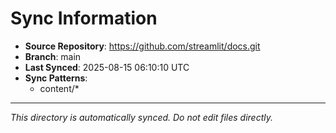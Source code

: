 # Sync Information

- **Source Repository**: https://github.com/streamlit/docs.git
- **Branch**: main
- **Last Synced**: 2025-08-15 06:10:10 UTC
- **Sync Patterns**:
  - content/*

---
*This directory is automatically synced. Do not edit files directly.*
